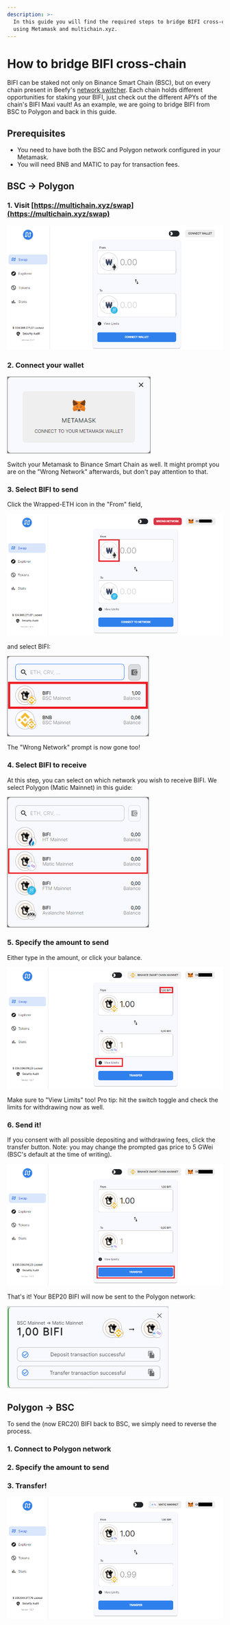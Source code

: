 ```yaml
---
description: >-
  In this guide you will find the required steps to bridge BIFI cross-chain
  using Metamask and multichain.xyz.
---
```


# How to bridge BIFI cross-chain

BIFI can be staked not only on Binance Smart Chain \(BSC\), but on every chain present in Beefy's [network switcher](how-to-add-and-switch-networks-on-beefy-finance.md). Each chain holds different opportunities for staking your BIFI, just check out the different APYs of the chain's BIFI Maxi vault! As an example, we are going to bridge BIFI from BSC to Polygon and back in this guide.

## Prerequisites

* You need to have both the BSC and Polygon network configured in your Metamask.
* You will need BNB and MATIC to pay for transaction fees.

## BSC -&gt; Polygon

### 1. Visit [https://multichain.xyz/swap](https://multichain.xyz/swap)

![](../../.gitbook/assets/bridge-multichain-homepage.png)

### 2. Connect your wallet

![](../../.gitbook/assets/bridge-connect-metamask.png)

Switch your Metamask to Binance Smart Chain as well. It might prompt you are on the "Wrong Network" afterwards, but don't pay attention to that.

### 3. Select BIFI to send

Click the Wrapped-ETH icon in the "From" field,

![](../../.gitbook/assets/bridge-click-weth.png)

and select BIFI:

![](../../.gitbook/assets/bridge-select-bifi.png)

The "Wrong Network" prompt is now gone too!

### 4. Select BIFI to receive

At this step, you can select on which network you wish to receive BIFI. We select Polygon \(Matic Mainnet\) in this guide:

![](../../.gitbook/assets/bridge-select-bifi-receive.png)

### 5. Specify the amount to send

Either type in the amount, or click your balance.

![](../../.gitbook/assets/bridge-specify-amount.png)

Make sure to "View Limits" too! Pro tip: hit the switch toggle and check the limits for withdrawing now as well.

### 6. Send it!

If you consent with all possible depositing and withdrawing fees, click the transfer button. Note: you may change the prompted gas price to 5 GWei \(BSC's default at the time of writing\).

![](../../.gitbook/assets/bridge-transfer.png)

That's it! Your BEP20 BIFI will now be sent to the Polygon network:

![](../../.gitbook/assets/bridge-deposit-transfer-transaction.png)

## Polygon -&gt; BSC

To send the \(now ERC20\) BIFI back to BSC, we simply need to reverse the process.

### 1. Connect to Polygon network

### 2. Specify the amount to send

### 3. Transfer!

![](../../.gitbook/assets/bridge-back.png)

